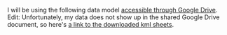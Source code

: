 I will be using the following data model [accessible through Google Drive](https://docs.google.com/spreadsheet/ccc?key=0AggbCtMcQM7odEdEcC1NbWZ0cHVSMDhRUmJncXR1YkE&usp=sharing). 
Edit: Unfortunately, my data does not show up in the shared Google Drive document, so here's [a link to the downloaded kml sheets](https://dl.dropbox.com/u/11381261/NetworkedUlysse%24.kml).
